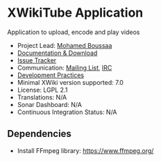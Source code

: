 # XWikiTube Application

Application to upload, encode and play videos

* Project Lead: [Mohamed Boussaa](http://www.xwiki.org/xwiki/bin/view/XWiki/mouhb)
* [Documentation & Download](http://extensions.xwiki.org/xwiki/bin/view/Extension/XWikiTube)
* [Issue Tracker](http://jira.xwiki.org/browse/XTUBEAPP)
* Communication: [Mailing List](http://dev.xwiki.org/xwiki/bin/view/Community/MailingLists), [IRC](http://dev.xwiki.org/xwiki/bin/view/Community/IRC)
* [Development Practices](http://dev.xwiki.org/xwiki/bin/view/Main/WebHome)
* Minimal XWiki version supported: 7.0
* License: LGPL 2.1
* Translations: N/A
* Sonar Dashboard: N/A
* Continuous Integration Status: N/A

##  Dependencies

* Install FFmpeg library: https://www.ffmpeg.org/